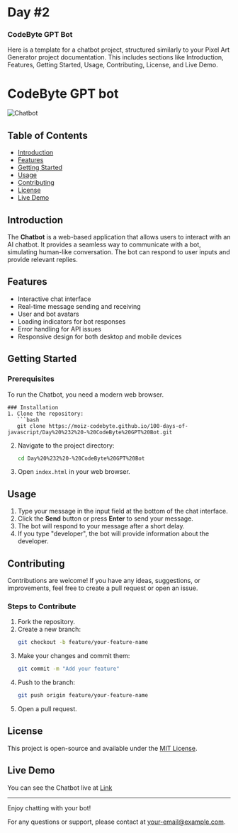 # Day #2

### CodeByte GPT Bot
Here is a template for a chatbot project, structured similarly to your Pixel Art Generator project documentation. This includes sections like Introduction, Features, Getting Started, Usage, Contributing, License, and Live Demo.



# CodeByte GPT bot

![Chatbot](screenshot.png)

## Table of Contents
- [Introduction](#introduction)
- [Features](#features)
- [Getting Started](#getting-started)
- [Usage](#usage)
- [Contributing](#contributing)
- [License](#license)
- [Live Demo](#live-demo)

## Introduction
The **Chatbot** is a web-based application that allows users to interact with an AI chatbot. It provides a seamless way to communicate with a bot, simulating human-like conversation. The bot can respond to user inputs and provide relevant replies.

## Features
- Interactive chat interface
- Real-time message sending and receiving
- User and bot avatars
- Loading indicators for bot responses
- Error handling for API issues
- Responsive design for both desktop and mobile devices

## Getting Started
### Prerequisites
To run the Chatbot, you need a modern web browser.
```
### Installation
1. Clone the repository:
   ```bash
   git clone https://moiz-codebyte.github.io/100-days-of-javascript/Day%20%232%20-%20CodeByte%20GPT%20Bot.git
   ```
2. Navigate to the project directory:
   ```bash
   cd Day%20%232%20-%20CodeByte%20GPT%20Bot
   ```
3. Open `index.html` in your web browser.

## Usage
1. Type your message in the input field at the bottom of the chat interface.
2. Click the **Send** button or press **Enter** to send your message.
3. The bot will respond to your message after a short delay.
4. If you type "developer", the bot will provide information about the developer.

## Contributing
Contributions are welcome! If you have any ideas, suggestions, or improvements, feel free to create a pull request or open an issue.

### Steps to Contribute
1. Fork the repository.
2. Create a new branch:
   ```bash
   git checkout -b feature/your-feature-name
   ```
3. Make your changes and commit them:
   ```bash
   git commit -m "Add your feature"
   ```
4. Push to the branch:
   ```bash
   git push origin feature/your-feature-name
   ```
5. Open a pull request.

## License
This project is open-source and available under the [MIT License](LICENSE).

## Live Demo
You can see the Chatbot live at [Link](https://yourusername.github.io/chatbot/)

---

Enjoy chatting with your bot!

For any questions or support, please contact at [your-email@example.com](mailto:your-email@example.com).
